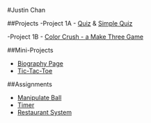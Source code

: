 #Justin Chan


##Projects
-Project 1A - [Quiz](http://juschan.github.io/Project_1A/) & [Simple Quiz](https://github.com/juschan/Simple-Quiz)

-Project 1B - [Color Crush - a Make Three Game](http://juschan.github.io/Project_1B/)

##Mini-Projects 

- [Biography Page](https://juschan.github.io/Mini_Project_1/bio.html)
- [Tic-Tac-Toe](https://juschan.github.io//Tic-Tac-Toe/)

##Assignments
- [Manipulate Ball](http://juschan.github.io/Manipulate_Ball/)
- [Timer](https://juschan.github.io/Timer/)
- [Restaurant System](https://github.com/juschan/restaurant)



